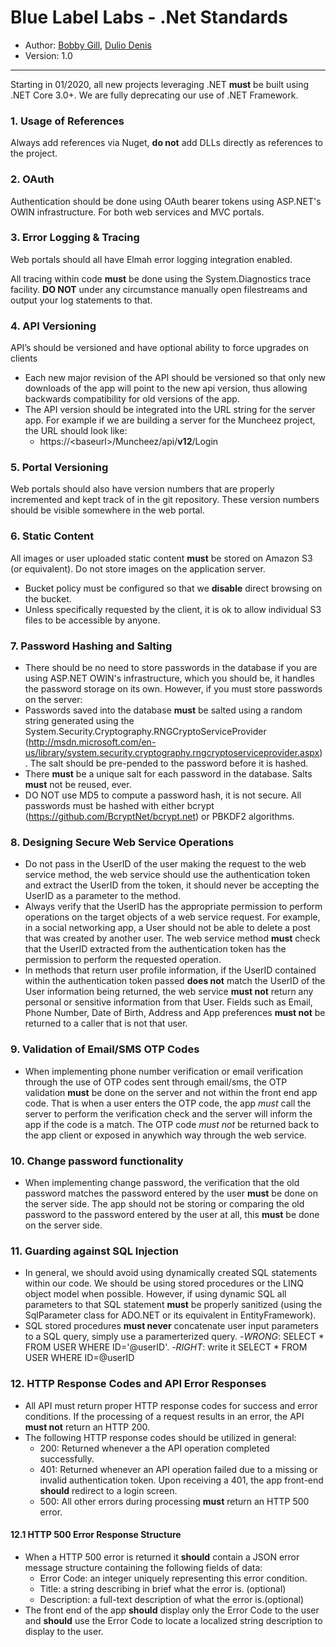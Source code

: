 # Blue Label Labs - .Net Standards
- Author: [Bobby Gill](https://www.bluelabellabs.com/team/bobby-gill/), [Dulio Denis](https://www.bluelabellabs.com/team/dulio-denis/)
- Version: 1.0
---

Starting in 01/2020, all new projects leveraging .NET **must** be built using .NET Core 3.0+. We are fully deprecating our use of .NET Framework.

### 1. Usage of References
Always add references via Nuget, **do not** add DLLs directly as references to the project.

### 2. OAuth
Authentication should be done using OAuth bearer tokens using ASP.NET's OWIN infrastructure. For both web services and MVC portals.

### 3. Error Logging & Tracing
Web portals should all have Elmah error logging integration enabled.

All tracing within code **must** be done using the System.Diagnostics trace facility. **DO NOT** under any circumstance manually open filestreams and output your log statements to that. 

### 4. API Versioning
API’s should be versioned and have optional ability to force upgrades on clients
- Each new major revision of the API should be versioned so that only new downloads of the app will point to the new api version, thus allowing backwards compatibility for old versions of the app.
- The API version should be integrated into the URL string for the server app. For example if we are building a server for the Muncheez project, the URL should look like:
    - https://\<baseurl>/Muncheez/api/**v12**/Login

### 5. Portal Versioning
Web portals should also have version numbers that are properly incremented and kept track of in the git repository. These version numbers should be visible somewhere in the web portal.

### 6. Static Content
All images or user uploaded static content **must** be stored on Amazon S3 (or equivalent). Do not store images on the application server.
- Bucket policy must be configured so that we **disable** direct browsing on the bucket.
- Unless specifically requested by the client, it is ok to allow individual S3 files to be accessible by anyone.

### 7. Password Hashing and Salting
- There should be no need to store passwords in the database if you are using ASP.NET OWIN's infrastructure, which you should be, it handles the password storage on its own. However, if you must store passwords on the server:
- Passwords saved into the database **must** be salted using a random string generated using the System.Security.Cryptography.RNGCryptoServiceProvider (http://msdn.microsoft.com/en-us/library/system.security.cryptography.rngcryptoserviceprovider.aspx) . The salt should be pre-pended to the password before it is hashed. 
- There **must** be a unique salt for each password in the database. Salts **must** not be reused, ever.
- DO NOT use MD5 to compute a password hash, it is not secure. All passwords must be hashed with either bcrypt (https://github.com/BcryptNet/bcrypt.net) or PBKDF2 algorithms.

### 8. Designing Secure Web Service Operations
- Do not pass in the UserID of the user making the request to the web service method, the web service should use the authentication token and extract the UserID from the token, it should never be accepting the UserID as a parameter to the method.
- Always verify that the UserID has the appropriate permission to perform operations on the target objects of a web service request. For example, in a social networking app, a User should not be able to delete a post that was created by another user. The web service method **must** check that the UserID extracted from the authentication token has the permission to perform the requested operation.
- In methods that return user profile information, if the UserID contained within the authentication token passed **does not** match the UserID of the User information being returned, the web service **must not** return any personal or sensitive information from that User. Fields such as Email, Phone Number, Date of Birth, Address and App preferences **must not** be returned to a caller that is not that user.

### 9. Validation of Email/SMS OTP Codes
- When implementing phone number verification or email verification through the use of OTP codes sent through email/sms, the OTP validation **must** be done on the server and not within the front end app code. That is when a user enters the OTP code, the app *must* call the server to perform the verification check and the server will inform the app if the code is a match. The OTP code *must not* be returned back to the app client or exposed in anywhich way through the web service.

### 10. Change password functionality
- When implementing change password, the verification that the old password matches the password entered by the user **must** be done on the server side. The app should not be storing or comparing the old password to the password entered by the user at all, this **must** be done on the server side.

### 11. Guarding against SQL Injection
- In general, we should avoid using dynamically created SQL statements within our code. We should be using stored procedures or the LINQ object model when possible. However, if using dynamic SQL all parameters to that SQL statement **must** be properly sanitized (using the SqlParameter class for ADO.NET or its equivalent in EntityFramework).
- SQL stored procedures **must never** concatenate user input parameters to a SQL query, simply use a paramerterized query.
     -*WRONG*: SELECT * FROM USER WHERE ID='@userID'.
     -*RIGHT*: write it SELECT * FROM USER WHERE ID=@userID


### 12. HTTP Response Codes and API Error Responses
- All API must return proper HTTP response codes for success and error conditions. If the processing of a request results in an error, the API **must not** return an HTTP 200. 
- The following HTTP response codes should be utilized in general:
    - 200: Returned whenever a the API operation completed successfully.
    - 401: Returned whenever an API operation failed due to a missing or invalid authentication token. Upon receiving a 401, the app front-end **should** redirect to a login screen.
    - 500: All other errors during processing **must** return an HTTP 500 error.

#### 12.1 HTTP 500 Error Response Structure
- When a HTTP 500 error is returned it **should** contain a JSON error message structure containing the following fields of data:
    - Error Code: an integer uniquely representing this error condition.
    - Title: a string describing in brief what the error is. (optional)
    - Description: a full-text description of what the error is.(optional)
- The front end of the app **should** display only the Error Code to the user and **should** use the Error Code to locate a localized string description to display to the user.